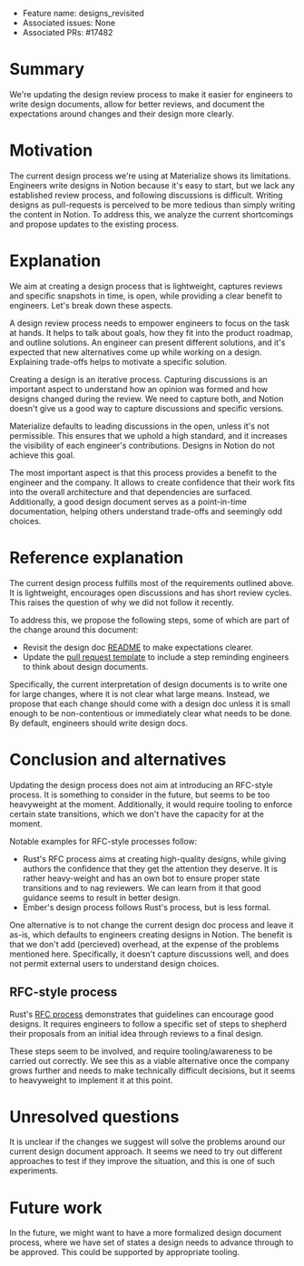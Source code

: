- Feature name: designs_revisited
- Associated issues: None
- Associated PRs: #17482

# Summary
[summary]: #summary

We're updating the design review process to make it easier for engineers to write design documents, allow for better reviews, and document the expectations around changes and their design more clearly.

# Motivation
[motivation]: #motivation

The current design process we're using at Materialize shows its limitations.
Engineers write designs in Notion because it's easy to start, but we lack any established review process, and following discussions is difficult.
Writing designs as pull-requests is perceived to be more tedious than simply writing the content in Notion.
To address this, we analyze the current shortcomings and propose updates to the existing process.

# Explanation
[explanation]: #explanation

We aim at creating a design process that is lightweight, captures reviews and specific snapshots in time, is open, while providing a clear benefit to engineers.
Let's break down these aspects.

A design review process needs to empower engineers to focus on the task at hands.
It helps to talk about goals, how they fit into the product roadmap, and outline solutions.
An engineer can present different solutions, and it's expected that new alternatives come up while working on a design.
Explaining trade-offs helps to motivate a specific solution.

Creating a design is an iterative process.
Capturing discussions is an important aspect to understand how an opinion was formed and how designs changed during the review.
We need to capture both, and Notion doesn't give us a good way to capture discussions and specific versions.

Materialize defaults to leading discussions in the open, unless it's not permissible.
This ensures that we uphold a high standard, and it increases the visibility of each engineer's contributions.
Designs in Notion do not achieve this goal.

The most important aspect is that this process provides a benefit to the engineer and the company.
It allows to create confidence that their work fits into the overall architecture and that dependencies are surfaced.
Additionally, a good design document serves as a point-in-time documentation, helping others understand trade-offs and seemingly odd choices.

# Reference explanation
[reference-explanation]: #reference-explanation

The current design process fulfills most of the requirements outlined above.
It is lightweight, encourages open discussions and has short review cycles.
This raises the question of why we did not follow it recently.

To address this, we propose the following steps, some of which are part of the change around this document:
* Revisit the design doc [README](./README.md) to make expectations clearer.
* Update the [pull request template](/.github/pull_request_template.md) to include a step reminding engineers to think about design documents.

Specifically, the current interpretation of design documents is to write one for large changes, where it is not clear what large means.
Instead, we propose that each change should come with a design doc unless it is small enough to be non-contentious or immediately clear what needs to be done.
By default, engineers should write design docs.

# Conclusion and alternatives
[conclusion-and-alternatives]: #conclusion-and-alternatives

Updating the design process does not aim at introducing an RFC-style process.
It is something to consider in the future, but seems to be too heavyweight at the moment.
Additionally, it would require tooling to enforce certain state transitions, which we don't have the capacity for at the moment.

Notable examples for RFC-style processes follow:
* Rust's RFC process aims at creating high-quality designs, while giving authors the confidence that they get the attention they deserve.
  It is rather heavy-weight and has an own bot to ensure proper state transitions and to nag reviewers.
  We can learn from it that good guidance seems to result in better design.
* Ember's design process follows Rust's process, but is less formal.

One alternative is to not change the current design doc process and leave it as-is, which defaults to engineers creating designs in Notion.
The benefit is that we don't add (percieved) overhead, at the expense of the problems mentioned here.
Specifically, it doesn't capture discussions well, and does not permit external users to understand design choices.

## RFC-style process

Rust's [RFC process](https://rust-lang.github.io/rfcs/0002-rfc-process.html) demonstrates that guidelines can encourage good designs.
It requires engineers to follow a specific set of steps to shepherd their proposals from an initial idea through reviews to a final design.

These steps seem to be involved, and require tooling/awareness to be carried out correctly.
We see this as a viable alternative once the company grows further and needs to make technically difficult decisions, but it seems to heavyweight to implement it at this point.

# Unresolved questions
[unresolved-questions]: #unresolved-questions

It is unclear if the changes we suggest will solve the problems around our current design document approach.
It seems we need to try out different approaches to test if they improve the situation, and this is one of such experiments.

# Future work
[future-work]: #future-work

In the future, we might want to have a more formalized design document process, where we have set of states a design needs to advance through to be approved.
This could be supported by appropriate tooling.
